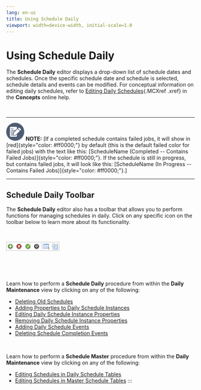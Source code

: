 ```yaml
---
lang: en-us
title: Using Schedule Daily
viewport: width=device-width, initial-scale=1.0
---
```


#  Using Schedule Daily

The **Schedule Daily** editor displays a drop-down list of schedule
dates and schedules. Once the specific schedule date and schedule is
selected, schedule details and events can be modified. For conceptual
information on editing daily schedules, refer to [Editing Daily Schedules](../../Concepts/Editing-Daily-Schedules.md){.MCXref
.xref} in the **Concepts** online help.

 

  -------------------------------------------------------------------------------------------------------------------------------- -----------------------------------------------------------------------------------------------------------------------------------------------------------------------------------------------------------------------------------------------------------------------------------------------------------------------------------------------------------------------------------------------------------------------------------------------------------------
  ![White pencil/paper icon on gray circular background](../../../Resources/Images/note-icon(48x48).png "Note icon")   **NOTE:** [If a completed schedule contains failed jobs, it will show in [red]{style="color: #ff0000;"} by default (this is the default failed color for failed jobs) with the text like this: [ScheduleName (Completed -- Contains Failed Jobs)]{style="color: #ff0000;"}. If the schedule is still in progress, but contains failed jobs, it will look like this: [ScheduleName (In Progress -- Contains Failed Jobs)]{style="color: #ff0000;"}.]
  -------------------------------------------------------------------------------------------------------------------------------- -----------------------------------------------------------------------------------------------------------------------------------------------------------------------------------------------------------------------------------------------------------------------------------------------------------------------------------------------------------------------------------------------------------------------------------------------------------------

## Schedule Daily Toolbar

The **Schedule Daily** editor also has a toolbar that allows you to
perform functions for managing schedules in daily. Click on any specific
icon on the toolbar below to learn more about its functionality.

 

![Schedule Daily toolbar](../../../Resources/Images/EM/EMscheddailytoolbar.png "Schedule Daily toolbar")

 

 

Learn how to perform a **Schedule Daily** procedure from within the
**Daily Maintenance** view by clicking on any of the following:

-   [Deleting Old Schedules](Deleting-Old-Schedules.md)
-   [Adding Properties to Daily Schedule     Instances](Adding-Properties-to-Daily-Schedule-Instances.md)
-   [Editing Daily Schedule Instance     Properties](Editing-Daily-Schedule-Instance-Properties.md)
-   [Removing Daily Schedule Instance     Properties](Removing-Daily-Schedule-Instance-Properties.md)
-   [Adding Daily Schedule     Events](Adding-Daily-Schedule-Events.md)
-   [Deleting Schedule Completion     Events](Deleting-Schedule-Completion-Events2.md)

 

Learn how to perform a **Schedule Master** procedure from within the
**Daily Maintenance** view by clicking on any of the following:

-   [Editing Schedules in Daily Schedule     Tables](Editing-Schedules-in-Daily.md)
-   [Editing Schedules in Master Schedule     Tables](Editing-Schedules-in-Master.md)
:::

 

